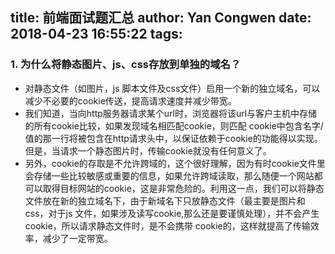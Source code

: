 title: 前端面试题汇总
author: Yan Congwen
date: 2018-04-23 16:55:22
tags:
---
### 1. 为什么将静态图片、js、css存放到单独的域名？
- 对静态文件（如图片，js 脚本文件及css文件）启用一个新的独立域名，可以减少不必要的cookie传送，提高请求速度并减少带宽。 	
- 我们知道，当向http服务器请求某个url时，浏览器将该url与客户主机中存储的所有cookie比较，如果发现域名相匹配cookie，则匹配 cookie中包含名字/值的那一行将被包含在http请求头中，以保证依赖于cookie的功能得以实现。 但是，当请求一个静态图片时，传输cookie就没有任何意义了。 	
- 另外，cookie的存取是不允许跨域的，这个很好理解，因为有时cookie文件里会存储一些比较敏感或重要的信息，如果允许跨域读取，那么随便一个网站都可以取得目标网站的cookie，这是非常危险的。利用这一点，我们可以将静态文件放在新的独立域名下，由于新域名下只放静态文件（最主要是图片和css，对于js 文件，如果涉及读写cookie,那么还是要谨慎处理），并不会产生cookie，所以请求静态文件时，是不会携带 cookie的，这样就提高了传输效率，减少了一定带宽。